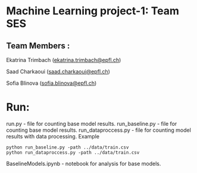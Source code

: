 # Machine Learning project-1: Team SES
## Team Members :
Ekatrina Trimbach (ekatrina.trimbach@epfl.ch)

Saad Charkaoui (saad.charkaoui@epfl.ch)

Sofia Blinova (sofia.blinova@epfl.ch)

# Run:

run.py  - file for counting base model results.
run_baseline.py - file for counting base model results.
run_dataproccess.py - file for counting model results with data processing.
Example
```
python run_baseline.py -path ../data/train.csv
python run_dataproccess.py -path ../data/train.csv
```
BaselineModels.ipynb - notebook for analysis for base models.




